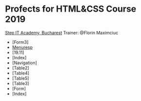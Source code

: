 # Profects for HTML&CSS Course 2019
[Step IT Academy, Bucharest](https://itstep.ro/)
Trainer: @Florin Maximciuc
* [Form3]
* [Menuresp](https://geeorgiana12.github.io/Curs_HTML_CSS/14.01.2019/menuresp.html)
* [19.11]
* [Index]
* [Navigation]
* [Table2]
* [Table4]
* [Table5]
* [Table3]
* [Form]
* [Index]

